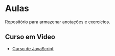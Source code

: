 # Aulas
Repositório para armazenar anotações e exercícios.

## Curso em Video
* [Curso de JavaScript][1]

<!-- Referências -->
[1]: https://www.youtube.com/watch?v=1-w1RfGIov4&list=PLHz_AreHm4dlsK3Nr9GVvXCbpQyHQl1o1&pp=iAQB "Curso de JavaScript"

